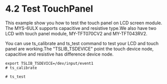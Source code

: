 # 4.2 Test TouchPanel

This example show you how to test the touch panel on LCD screen module. The MYS-6ULX supports capacitive and resistive type.We also have two LCD with touch panel module, MY-TFT070CV2 and MY-TFT043RV2.

You can use ts_calibrate and ts_test command to test your LCD and touch panel are working.The "TSLIB_TSDEVICE" point the touch device node, capacitive and resistive has difference device node.

```
export TSLIB_TSDEVICE=/dev/input/event1
# ts_calibrate

# ts_test

```

